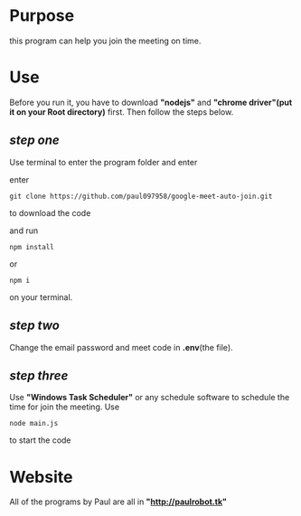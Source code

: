 # Purpose
this program can help you
join the meeting on time.

# Use
Before you run it, you  have to download
**"nodejs"** and **"chrome driver"(put it on your Root directory)** first.
Then follow the steps below.

## *step one*
Use terminal to enter the program folder and enter

enter 
```
git clone https://github.com/paul097958/google-meet-auto-join.git
```
to download the code

and run
```
npm install 
```
or
```
npm i
```
on your terminal.

## *step two*
Change the email password and meet code in **.env**(the file).

## *step three*
Use **"Windows Task Scheduler"** or any schedule software to schedule the time for join the meeting.
Use
```
node main.js
```
to start the code


# Website
All of the programs by Paul are all in **"http://paulrobot.tk"**